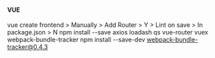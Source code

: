 

#### VUE
vue create frontend > Manually > Add Router > Y > Lint on save > In package.json > N
npm install --save axios loadash qs vue-router vuex webpack-bundle-tracker
npm install --save-dev webpack-bundle-tracker@0.4.3

